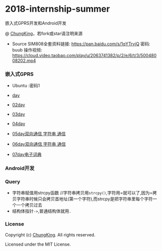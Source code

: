 # 2018-internship-summer
嵌入式GPRS开发和Android开发

@ [ChungKing](https://github.com/HuangCongQing/2018-internship-summer)，若fork或star请注明来源

* Source
SIM808全套资料链接: https://pan.baidu.com/s/1qYTrvjQ 密码: buub
操作视频:   https://cloud.video.taobao.com/play/u/2063741382/p/2/e/6/t/3/50048008202.mp4


### 嵌入式GPRS
* Ubuntu :密码1

* [day](./Docs/teacher/02day)
* [02day](./Docs/teacher/02day)
* [03day](./Docs/teacher/03day)
* [04day](./Docs/teacher/04day)
* [05day双向通信   字符串 通信](./Docs/teacher/05day)
* [06day双向通信   字符串 通信](./Docs/teacher/06day)
* [07day电子词典](./Docs/teacher/07day)



### Android开发

### Query

* 字符串赋值用strcpy函数
//字符串拷贝用`strcpy()`,字符用=就可以了,因为=拷贝字符串时候只会拷贝首地址(第一个字符),而strcpy是把字符串里每个字符一个一个拷贝过去
* 结构体指针`->`,普通结构体就用`.`

### License
Copyright (c) [ChungKing](https://github.com/HuangCongQing/2018-internship-summer). All rights reserved.

Licensed under the MIT License.